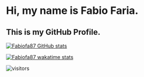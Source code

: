 # Hi, my name is Fabio Faria.
## This is my GitHub Profile.

[![Fabiofa87 GitHub stats](https://github-readme-stats.vercel.app/api?username=fabiofa87)](https://github.com/anuraghazra/github-readme-stats)

[![Fabiofa87 wakatime stats](https://github-readme-stats.vercel.app/api/wakatime?username=fabiofa87)](https://github.com/anuraghazra/github-readme-stats)


![visitors](https://visitor-badge.glitch.me/badge?page_id=fabiofa87.id)
